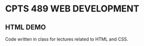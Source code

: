 # CPTS 489  WEB DEVELOPMENT
## HTML DEMO
Code written in class for lectures related to HTML and CSS.